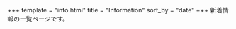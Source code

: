+++
template = "info.html"
title = "Information"
sort_by = "date"
+++
新着情報の一覧ページです。
<!--
_index.md があるディレクトリはセクションとみなされます。
templates/section.html を用意（全セクション共通）
-->